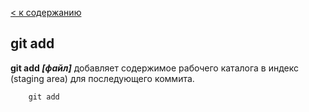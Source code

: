 [< к содержанию](./readme.md) 

## git add

**git add *[файл]***
 добавляет содержимое рабочего каталога в индекс (staging area) для последующего коммита.


```bash=
    git add
```